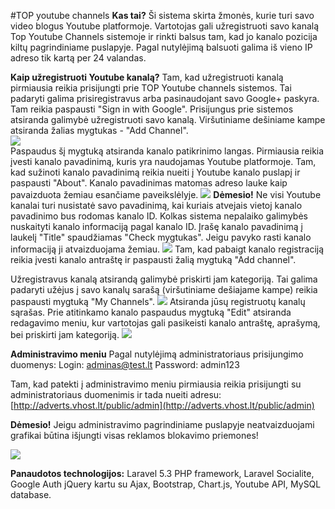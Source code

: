 #TOP youtube channels
**Kas tai?**
Ši sistema skirta žmonės, kurie turi savo video blogus Youtube platformoje. 
Vartotojas gali užregistruoti savo kanalą Top Youtube Channels sistemoje 
ir rinkti balsus tam, kad jo kanalo pozicija kiltų pagrindiniame puslapyje.
Pagal nutylėjimą balsuoti galima iš vieno IP adreso tik kartą per 24
valandas. 

**Kaip užregistruoti Youtube kanalą?**
Tam, kad užregistruoti kanalą pirmiausia reikia prisijungti prie
TOP Youtube channels sistemos. Tai padaryti galima prisiregistravus arba
pasinaudojant savo Google+ paskyra. Tam reikia paspausti "Sign in with Google".
Prisijungus prie sistemos atsiranda galimybė užregistruoti savo kanalą. 
Viršutiniame dešiniame kampe atsiranda žalias mygtukas - "Add Channel". <br />
![](https://s16.postimg.org/6kfyi6jn9/first.png)<br />
Paspaudus šį mygtuką atsiranda kanalo patikrinimo langas. Pirmiausia reikia
įvesti kanalo pavadinimą, kuris yra naudojamas Youtube platformoje. Tam, kad
sužinoti kanalo pavadinimą reikia nueiti į Youtube kanalo puslapį ir paspausti
"About". Kanalo pavadinimas matomas adreso lauke kaip pavaizduota žemiau esančiame
paveikslėlyje. 
![](https://s3.postimg.org/l3ty4nolv/channel_name.jpg)
**Dėmesio!** Ne visi Youtube kanalai turi nusistatė savo pavadinimą, kai
kuriais atvejais vietoj kanalo pavadinimo bus rodomas kanalo ID. Kolkas
sistema nepalaiko galimybės nuskaityti kanalo informaciją pagal kanalo
ID.
Įrašę kanalo pavadinimą į laukelį "Title" spaudžiamas "Check mygtukas".
Jeigu pavyko rasti kanalo informaciją ji atvaizduojama žemiau. 
![](https://s16.postimg.org/smbnxha2t/fsdfdsdf.png)
Tam, kad pabaigt kanalo registraciją reikia įvesti kanalo antraštę ir
paspausti žalią mygtuką "Add channel". 

Užregistravus kanalą atsirandą galimybė priskirti jam kategoriją. Tai galima
padaryti užėjus į savo kanalų sarašą (viršutiniame dešiajame kampe)
reikia paspausti mygtuką "My Channels". 
![](https://s22.postimg.org/jx8fvxqhd/fdsfsdfsdf.png)
Atsiranda jūsų registruotų kanalų sąrašas. Prie atitinkamo kanalo
paspaudus mygtuką "Edit" atsiranda redagavimo meniu, kur vartotojas
gali pasikeisti kanalo antraštę, aprašymą, bei priskirti jam kategoriją.
![](https://s4.postimg.org/r4rtudr4t/sdfsdfsdfs.png)

**Administravimo meniu**
Pagal nutylėjimą administratoriaus prisijungimo duomenys:
Login: adminas@test.lt
Password: admin123

Tam, kad patekti į administravimo meniu pirmiausia reikia prisijungti su
administratoriaus duomenimis ir tada nueiti adresu:
[http://adverts.vhost.lt/public/admin](http://adverts.vhost.lt/public/admin)

**Dėmesio!** Jeigu administravimo pagrindiniame puslapyje neatvaizduojami
grafikai būtina išjungti visas reklamos blokavimo priemones!

![](https://s9.postimg.org/lqd6vy40f/sdsdsdsdsd.png)


**Panaudotos technologijos:**
Laravel 5.3 PHP framework,
Laravel Socialite, Google Auth
jQuery kartu su Ajax,
Bootstrap,
Chart.js,
Youtube API,
MySQL database.




